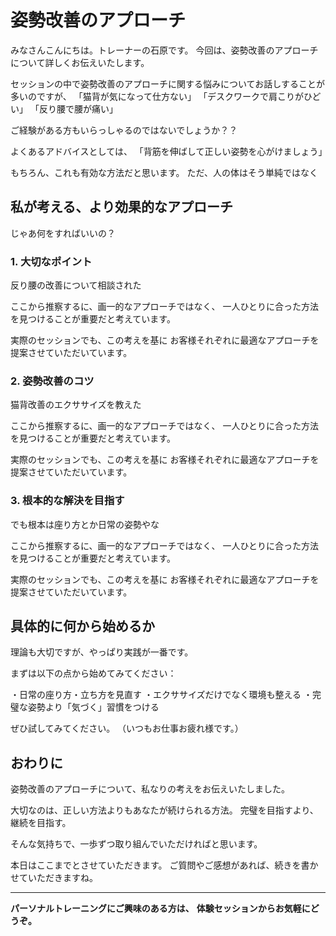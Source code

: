 # 姿勢改善のアプローチ

みなさんこんにちは。トレーナーの石原です。
今回は、姿勢改善のアプローチについて詳しくお伝えいたします。

セッションの中で姿勢改善のアプローチに関する悩みについてお話しすることが多いのですが、
「猫背が気になって仕方ない」
「デスクワークで肩こりがひどい」
「反り腰で腰が痛い」

ご経験がある方もいらっしゃるのではないでしょうか？？

よくあるアドバイスとしては、
「背筋を伸ばして正しい姿勢を心がけましょう」

もちろん、これも有効な方法だと思います。
ただ、人の体はそう単純ではなく

## 私が考える、より効果的なアプローチ

じゃあ何をすればいいの？

### 1. 大切なポイント

反り腰の改善について相談された

ここから推察するに、画一的なアプローチではなく、
一人ひとりに合った方法を見つけることが重要だと考えています。

実際のセッションでも、この考えを基に
お客様それぞれに最適なアプローチを提案させていただいています。

### 2. 姿勢改善のコツ

猫背改善のエクササイズを教えた

ここから推察するに、画一的なアプローチではなく、
一人ひとりに合った方法を見つけることが重要だと考えています。

実際のセッションでも、この考えを基に
お客様それぞれに最適なアプローチを提案させていただいています。

### 3. 根本的な解決を目指す

でも根本は座り方とか日常の姿勢やな

ここから推察するに、画一的なアプローチではなく、
一人ひとりに合った方法を見つけることが重要だと考えています。

実際のセッションでも、この考えを基に
お客様それぞれに最適なアプローチを提案させていただいています。

## 具体的に何から始めるか

理論も大切ですが、やっぱり実践が一番です。

まずは以下の点から始めてみてください：

・日常の座り方・立ち方を見直す
・エクササイズだけでなく環境も整える
・完璧な姿勢より「気づく」習慣をつける

ぜひ試してみてください。
（いつもお仕事お疲れ様です。）

## おわりに

姿勢改善のアプローチについて、私なりの考えをお伝えいたしました。

大切なのは、正しい方法よりもあなたが続けられる方法。
完璧を目指すより、継続を目指す。

そんな気持ちで、一歩ずつ取り組んでいただければと思います。

本日はここまでとさせていただきます。
ご質問やご感想があれば、続きを書かせていただきますね。

---

**パーソナルトレーニングにご興味のある方は、**
**体験セッションからお気軽にどうぞ。**